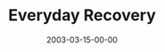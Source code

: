 ---
layout: message
category: message
series: "Everyday Enron"
title: "Everyday Recovery"
date: 2003-03-15-00-00
message_id: 238
sc-permalink-url: "http://soundcloud.com/crdschurch/everyday-recovery"
audio: "http://s3.amazonaws.com/crossroads-media/messages/audio/05_03-16-03_Everyday_Recovery.mp3"
audio-duration: "35:19"
tag: 
 - decision
 - character
 - enron
 - career
 - tome
 - work
explicit: false
---